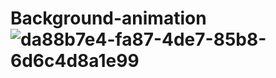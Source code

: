 # Background-animation![da88b7e4-fa87-4de7-85b8-6d6c4d8a1e99](https://github.com/PoojaRawatig123/Background-animation/assets/113825497/ceef3748-4830-4254-9c7f-89255a4e6c04)
